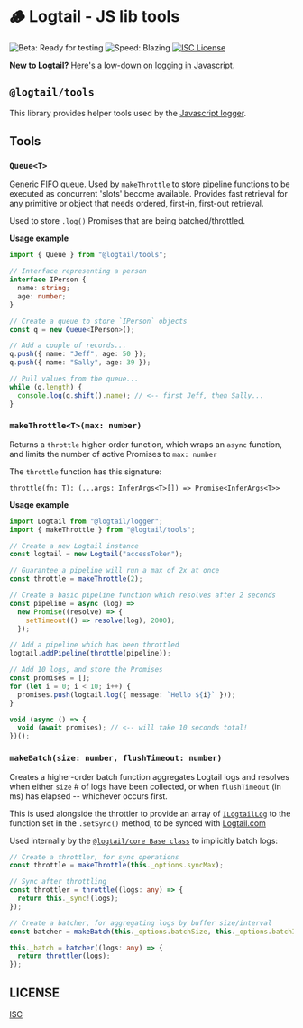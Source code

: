 # 🪵 Logtail - JS lib tools

![Beta: Ready for testing](https://img.shields.io/badge/early_release-beta-green.svg)
![Speed: Blazing](https://img.shields.io/badge/speed-blazing%20%F0%9F%94%A5-brightgreen.svg)
[![ISC License](https://img.shields.io/badge/license-ISC-ff69b4.svg)](LICENSE.md)

**New to Logtail?** [Here's a low-down on logging in Javascript.](https://github.com/logtail/logtail-js)

## `@logtail/tools`

This library provides helper tools used by the [Javascript logger](https://github.com/logtail/logtail-js).

## Tools

### `Queue<T>`

Generic [FIFO](<https://en.wikipedia.org/wiki/FIFO_(computing_and_electronics)>) queue. Used by `makeThrottle` to store pipeline functions to be executed as concurrent 'slots' become available. Provides fast retrieval for any primitive or object that needs ordered, first-in, first-out retrieval.

Used to store `.log()` Promises that are being batched/throttled.

**Usage example**

```typescript
import { Queue } from "@logtail/tools";

// Interface representing a person
interface IPerson {
  name: string;
  age: number;
}

// Create a queue to store `IPerson` objects
const q = new Queue<IPerson>();

// Add a couple of records...
q.push({ name: "Jeff", age: 50 });
q.push({ name: "Sally", age: 39 });

// Pull values from the queue...
while (q.length) {
  console.log(q.shift().name); // <-- first Jeff, then Sally...
}
```

### `makeThrottle<T>(max: number)`

Returns a `throttle` higher-order function, which wraps an `async` function, and limits the number of active Promises to `max: number`

The `throttle` function has this signature:

```
throttle(fn: T): (...args: InferArgs<T>[]) => Promise<InferArgs<T>>
```

**Usage example**

```typescript
import Logtail from "@logtail/logger";
import { makeThrottle } from "@logtail/tools";

// Create a new Logtail instance
const logtail = new Logtail("accessToken");

// Guarantee a pipeline will run a max of 2x at once
const throttle = makeThrottle(2);

// Create a basic pipeline function which resolves after 2 seconds
const pipeline = async (log) =>
  new Promise((resolve) => {
    setTimeout(() => resolve(log), 2000);
  });

// Add a pipeline which has been throttled
logtail.addPipeline(throttle(pipeline));

// Add 10 logs, and store the Promises
const promises = [];
for (let i = 0; i < 10; i++) {
  promises.push(logtail.log({ message: `Hello ${i}` }));
}

void (async () => {
  void (await promises); // <-- will take 10 seconds total!
})();
```

### `makeBatch(size: number, flushTimeout: number)`

Creates a higher-order batch function aggregates Logtail logs and resolves when either `size` # of logs have been collected, or when `flushTimeout` (in ms) has elapsed -- whichever occurs first.

This is used alongside the throttler to provide an array of [`ILogtailLog`](https://github.com/logtail/logtail-js/tree/master/packages/types#ilogtaillog) to the function set in the `.setSync()` method, to be synced with [Logtail.com](https://logtail.com)

Used internally by the [`@logtail/core Base class`](https://github.com/logtail/logtail-js/blob/master/packages/core/src/base.ts) to implicitly batch logs:

```typescript
// Create a throttler, for sync operations
const throttle = makeThrottle(this._options.syncMax);

// Sync after throttling
const throttler = throttle((logs: any) => {
  return this._sync!(logs);
});

// Create a batcher, for aggregating logs by buffer size/interval
const batcher = makeBatch(this._options.batchSize, this._options.batchInterval);

this._batch = batcher((logs: any) => {
  return throttler(logs);
});
```

## LICENSE

[ISC](LICENSE.md)
